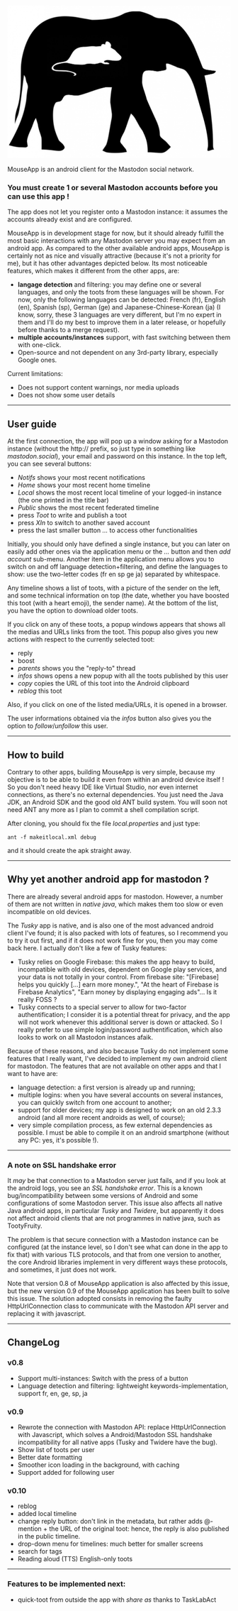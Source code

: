 
![Mousetodon](./mousetodon.jpg)

MouseApp is an android client for the Mastodon social network.

### You must create 1 or several Mastodon accounts before you can use this app !

The app does not let you register onto a Mastodon instance: it assumes the accounts already exist and are configured.

MouseApp is in development stage for now, but it should already fulfill the most basic interactions with any Mastodon server you may expect from an android app.
As compared to the other available android apps, MouseApp is certainly not as nice and visually attractive (because it's not a priority for me),
but it has other advantages depicted below.
Its most noticeable features, which makes it different from the other apps, are:

- **langage detection** and filtering: you may define one or several languages, and only the toots from these languages will be shown.
For now, only the following languages can be detected: French (fr), English (en), Spanish (sp), German (ge) and Japanese-Chinese-Korean (ja) (I know, sorry, these 3 languages are very different, but I'm no expert in them and I'll do my best to improve them in a later release, or
hopefully before thanks to a merge request).
- **multiple accounts/instances** support, with fast switching between them with one-click.
- Open-source and not dependent on any 3rd-party library, especially Google ones.

Current limitations:

- Does not support content warnings, nor media uploads
- Does not show some user details

-----------

## User guide

At the first connection, the app will pop up a window asking for a Mastodon instance (without the http:// prefix, so just type in something like *mastodon.social*),
your email and password on this instance.
In the top left, you can see several buttons:

- *Notifs* shows your most recent notifications
- *Home* shows your most recent home timeline
- *Local* shows the most recent local timeline of your logged-in instance (the one printed in the title bar)
- *Public* shows the most recent federated timeline
- press *Toot* to write and publish a toot
- press *XIn* to switch to another saved account
- press the last smaller button *...* to access other functionalities

Initially, you should only have defined a single instance, but you can later on easily add other ones via the application menu 
or the *...* button and then *add account* sub-menu.
Another item in the application menu allows you to switch on and off language detection+filtering, and define the languages to show:
use the two-letter codes (fr en sp ge ja) separated by whitespace.

Any timeline shows a list of toots, with a picture of the sender on the left, and some technical information on top
(the date, whether you have boosted this toot (with a heart emoji), the sender name).
At the bottom of the list, you have the option to download older toots.

If you click on any of these toots, a popup windows appears that shows all the medias and URLs links from the toot.
This popup also gives you new actions with respect to the currently selected toot:

- reply
- boost
- *parents* shows you the "reply-to" thread
- *infos* shows opens a new popup with all the toots published by this user
- *copy* copies the URL of this toot into the Android clipboard
- *reblog* this toot

Also, if you click on one of the listed media/URLs, it is opened in a browser.

The user informations obtained via the *infos* button also gives you the option to *follow*/*unfollow* this user.

-----------

## How to build

Contrary to other apps, building MouseApp is very simple, because my objective is to be able
to build it even from within an android device itself !
So you don't need heavy IDE like Virtual Studio, nor even internet connections, as there's no external dependencies.
You just need the Java JDK, an Android SDK and the good old ANT build system.
You will soon not need ANT any more as I plan to commit a shell compilation script.

After cloning, you should fix the file *local.properties* and just type:
```
ant -f makeitlocal.xml debug
```
and it should create the apk straight away.

-----------

## Why yet another android app for mastodon ?

There are already several android apps for mastodon. 
However, a number of them are not written in *native java*, which makes them too slow or even
incompatible on old devices.

The *Tusky* app is native, and is also one of the most advanced android client I've found;
it is also packed with lots of features, so I recommend you to try it out first, and if it
does not work fine for you, then you may come back here.
I actually don't like a few of Tusky features:

- Tusky relies on Google Firebase: this makes the app heavy to build, incompatible with old devices,
dependent on Google play services, and your data is not totally in your control.
From firebase site: "[Firebase] helps you quickly [...] earn more money.", 
"At the heart of Firebase is Firebase Analytics",
"Earn money by displaying engaging ads"... Is it really FOSS ?
- Tusky connects to a special server to allow for two-factor authentification; I consider it is a potential threat
for privacy, and the app will not work whenever this additional server is down or attacked.
So I really prefer to use simple login/password authentification, which also looks to work on all Mastodon instances afaik.

Because of these reasons, and also because Tusky do not implement some features that I really want,
I've decided to implement my own android client for mastodon.
The features that are not available on other apps and that I want to have are:

- language detection: a first version is already up and running;
- multiple logins: when you have several accounts on several instances, you can quickly
switch from one account to another;
- support for older devices; my app is designed to work
on an old 2.3.3 android (and all more recent androids as well, of course);
- very simple compilation process, as few external dependencies as possible. I must be able to compile it on an
android smartphone (without any PC: yes, it's possible !).

------------

### A note on SSL handshake error

It *may* be that connection to a Mastodon server just fails, and if you look at the android logs, you see
an *SSL handshake error*. This is a known bug/incompatibility between some versions of Android and some
configurations of some Mastodon server. This issue also affects all native Java android apps, in particular *Tusky* and *Twidere*,
but apparently it does not affect android clients that are not programmes in native java, such as TootyFruity.

The problem is that secure connection with a Mastodon instance can be configured (at the instance level, so
I don't see what can done in the app to fix that) with various TLS protocols, and that from one version to another,
the core Android libraries implement in very different ways these protocols, and sometimes, it just does not work.

Note that version 0.8 of MouseApp application is also affected by this issue, but the new version 0.9 of
the MouseApp application has been built to solve this issue.
The solution adopted consists in removing the faulty HttpUrlConnection class to
communicate with the Mastodon API server and replacing it with javascript.

-------------

## ChangeLog

### v0.8

- Support multi-instances: Switch with the press of a button
- Language detection and filtering: lightweight keywords-implementation, support fr, en, ge, sp, ja

### v0.9

- Rewrote the connection with Mastodon API: replace HttpUrlConnection with Javascript, which solves
a Android/Mastodon SSL handshake incompatibility for all native apps (Tusky and Twidere have the bug).
- Show list of toots per user
- Better date formatting
- Smoother icon loading in the background, with caching
- Support added for following user 

### v0.10

- reblog
- added local timeline
- change reply button: don't link in the metadata, but rather adds @-mention + the URL of the original toot: hence, the reply is also published in the public timeline.
- drop-down menu for timelines: much better for smaller screens
- search for tags
- Reading aloud (TTS) English-only toots

-------------

### Features to be implemented next:

- quick-toot from outside the app with *share as* thanks to TaskLabAct

